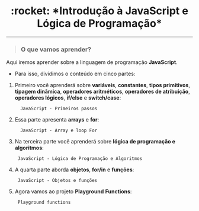 <h1 align="center">:rocket: *Introdução à JavaScript e Lógica de Programação*</h1>

---

>### O que vamos aprender?

Aqui iremos aprender sobre a linguagem de programação **JavaScript**.

- Para isso, dividimos o conteúdo em cinco partes:

1. Primeiro você aprenderá sobre **variáveis**, **constantes**, **tipos primitivos**, **tipagem dinâmica**, **operadores aritméticos**, **operadores de atribuição**, **operadores lógicos**, **if/else** e **switch/case**:
   
         JavaScript - Primeiros passos

2. Essa parte apresenta **arrays** e **for**:
      
         JavaScript - Array e loop For

3. Na terceira parte você aprenderá sobre **lógica de programação e algoritmos**:
      
        JavaScript - Lógica de Programação e Algoritmos

4. A quarta parte aborda **objetos**, **for/in** e **funções**:
     
        JavaScript - Objetos e funções

5. Agora vamos ao projeto **Playground** **Functions**:
      
        Playground functions
